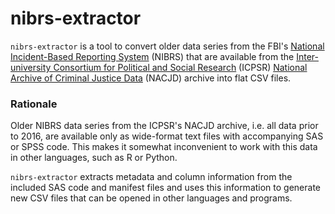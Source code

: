 # nibrs-extractor

`nibrs-extractor` is a tool to convert older data series from the FBI's [National Incident-Based Reporting System](https://www.fbi.gov/services/cjis/ucr/nibrs) (NIBRS) that are available from the [Inter-university Consortium for Political and Social Research](https://www.icpsr.umich.edu/web/pages/) (ICPSR) [National Archive of Criminal Justice Data](https://www.icpsr.umich.edu/web/NACJD/series/128) (NACJD) archive into flat CSV files.

### Rationale

Older NIBRS data series from the ICPSR's NACJD archive, i.e. all data prior to 2016, are available only as wide-format text files with accompanying SAS or SPSS code. This makes it somewhat inconvenient to work with this data in other languages, such as R or Python.

`nibrs-extractor` extracts metadata and column information from the included SAS code and manifest files and uses this information to generate new CSV files that can be opened in other languages and programs.